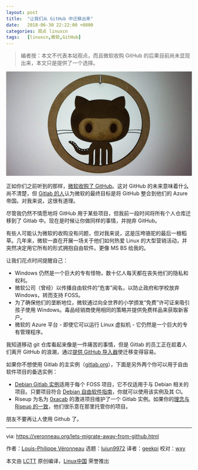 ```yaml
---
layout: post
title:	"让我们从 GitHub 中迁移出来"
date:	2018-06-30 22:22:00 +0800 
categories:	观点 linuxcn 
tags:	[linuxcn,微软,GitHub]
---
```




> 
> 编者按：本文不代表本站观点，而且微软收购 GitHub 的后果目前尚未显现出来，本文只是提供了一个选择。
> 
> 
> 


![](/Asserts/Images/album/201806/30/222202ocm5ue55pm29u3g4.jpg)


正如你们之前听到的那样，[微软收购了 GitHub](https://www.bloomberg.com/news/articles/2018-06-03/microsoft-is-said-to-have-agreed-to-acquire-coding-site-github)。这对 GitHub 的未来意味着什么尚不清楚，但 [Gitlab 的人](https://about.gitlab.com/2018/06/03/microsoft-acquires-github/)认为微软的最终目标是将 GitHub 整合到他们的 Azure 帝国。对我来说，这很有道理。


尽管我仍然不情愿地将 GitHub 用于某些项目，但我前一段时间将所有个人仓库迁移到了 Gitlab 中。现在是时候让你做同样的事情，并抛弃 GitHub。


有些人可能认为微软的收购没有问题，但对我来说，这是压垮骆驼的最后一根稻草。几年来，微软一直在开展一场关于他们如何热爱 Linux 的大型营销活动，并突然决定用它所有的形式拥抱自由软件。更像 MS BS 给我​​的。


让我们花点时间提醒自己：


* Windows 仍然是一个巨大的专有怪物，数十亿人每天都在丧失他们的隐私和权利。
* 微软公司（曾经）以传播自由软件的“危害”闻名，以防止政府和学校放弃 Windows，转而支持 FOSS。
* 为了确保他们的垄断地位，微软通过向全世界的小学颁发“免费”许可证来吸引孩子使用 Windows。毒品经销商使用相同的策略并提供免费样品来获取新客户。
* 微软的 Azure 平台 - 即使它可以运行 Linux 虚拟机 - 它仍然是一个巨大的专有管理程序。


我知道移动 git 仓库看起来像是一件痛苦的事情，但是 Gitlab 的员工正在趁着人们离开 GitHub 的浪潮，通过[提供 GitHub 导入器](https://docs.gitlab.com/ee/user/project/import/github.html)使迁移变得容易。


如果你不想使用 Gitlab 的主实例（[gitlab.org](https://gitlab.org)），下面是另外两个你可以用于自由软件项目的备选实例：


* [Debian Gitlab 实例](https://salsa.debian.org)适用于每个 FOSS 项目，它不仅适用于与 Debian 相关的项目。只要项目符合 [Debian 自由软件指南](https://en.wikipedia.org/wiki/Debian_Free_Software_Guidelines)，你就可以使用该实例及其 CI。
* Riseup 为名为 [0xacab](https://0xacab.org) 的激进项目维护了一个 Gitlab 实例。如果你的[理念与 Riseup 的一致](https://riseup.net/en/about-us/politics)，他们很乐意在那里托管你的项目。


朋友不要再让人使用 Github 了。




---


via: <https://veronneau.org/lets-migrate-away-from-github.html>


作者：[Louis-Philippe Véronneau](https://veronneau.org/) 选题：[lujun9972](https://github.com/lujun9972) 译者：[geekpi](https://github.com/geekpi) 校对：[wxy](https://github.com/wxy)


本文由 [LCTT](https://github.com/LCTT/TranslateProject) 原创编译，[Linux中国](https://linux.cn/) 荣誉推出
